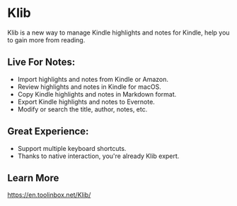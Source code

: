# Klib
Klib is a new way to manage Kindle highlights and notes for Kindle, help you to gain more from reading.

## Live For Notes:

- Import highlights and notes from Kindle or Amazon.
- Review highlights and notes in Kindle for macOS.
- Copy Kindle highlights and notes in Markdown format.
- Export Kindle highlights and notes to Evernote.
- Modify or search the title, author, notes, etc.

## Great Experience:

- Support multiple keyboard shortcuts.
- Thanks to native interaction, you're already Klib expert.

## Learn More
https://en.toolinbox.net/Klib/
